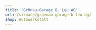 ```yaml
---
title: "Grünau-Garage B. Leu AG"
url: /sirnach/gruenau-garage-b-leu-ag/
shop: Autowerkstatt
---
```

